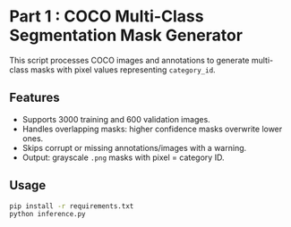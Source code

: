 

# Part 1 : COCO Multi-Class Segmentation Mask Generator

This script processes COCO images and annotations to generate multi-class masks with pixel values representing `category_id`.

## Features
- Supports 3000 training and 600 validation images.
- Handles overlapping masks: higher confidence masks overwrite lower ones.
- Skips corrupt or missing annotations/images with a warning.
- Output: grayscale `.png` masks with pixel = category ID.

## Usage
```bash
pip install -r requirements.txt
python inference.py
```
